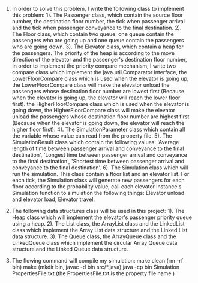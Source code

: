 
1. In order to solve this problem, I write the following class to implement this problem:
   1). The Passenger class, which contain the source floor number, the destination floor number,
       the tick when passenger arrival and the tick when passenger conveyance to the final destination.
   2). The Floor class, which contain two queue: one queue contain the passengers who are going up
       and one queue contain the passengers who are going down.
   3). The Elevator class, which contain a heap for the passengers. The priority of the heap is according
       to the move direction of the elevator and the passenger's destination floor number,
	   In order to implement the priority compare mechanism, I write two compare class which implement
	   the java.util.Comparator interface, the LowerFloorCompare class which is used when the
	   elevator is going up, the LowerFloorCompare class will make the elevator unload the passengers
	   whose destination floor number are lowest first (Because when the elevator is going up, the elevator
	   will reach the lower floor first). the HigherFloorCompare class which is used when the
	   elevator is going down, the HigherFloorCompare class will make the elevator unload the passengers
	   whose destination floor number are highest first (Because when the elevator is going down, the elevator
	   will reach the higher floor first).
   4). The SimulationParameter class which contain all the variable whose value can read from the property file.
   5). The SimulationResult class which contain the following values:
       'Average length of time between passenger arrival and conveyance to the final destination',
	   'Longest time between passenger arrival and conveyance to the final destination',
	   'Shortest time between passenger arrival and conveyance to the final destination'.
   6). The Simulation class which will run the simulation. This class contain a floor list and an elevator list.
       For each tick, the Simulation class will generate new passengers for each floor according to the probability
	   value, call each elevator instance's Simulation function to simulation the following things:
	   Elevator unload and elevator load, Elevator travel.

2. The following data structures class will be used in this project:
   1). The Heap class which will implement the elevator's passenger priority queue using a heap.
   2). The List class, the ArrayList class and the LinkedList class which implement the Array List data structure and
       the Linked List data structure.
   3). The Queue class, the ArrayQueue class and the LinkedQueue class which implement the circular Array Queue data structure
       and the Linked Queue data structure.

3. The flowing command will compile my simulation:
   make clean (rm -rf bin)
   make (mkdir bin, javac -d bin src/*.java)
   java -cp bin Simulation PropertiesFile.txt (the PropertiesFile.txt is the property file name.)



